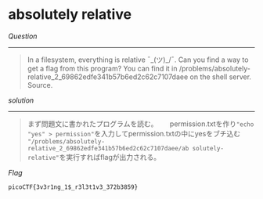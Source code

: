 # absolutely relative 

*Question*
****
> In a filesystem, everything is relative ¯\_(ツ)_/¯. Can you find a way to get a flag from this program? You can find it in /problems/absolutely-relative_2_69862edfe341b57b6ed2c62c7107daee on the shell server. Source.

*solution*
****
>まず問題文に書かれたプログラムを読む。　　
>permission.txtを作り`"echo "yes" > permission"`を入力してpermission.txtの中にyesをブチ込む　
>　`"/problems/absolutely-relative_2_69862edfe341b57b6ed2c62c7107daee/ab
solutely-relative"`を実行すればflagが出力される。　　

*Flag*

`picoCTF{3v3r1ng_1$_r3l3t1v3_372b3859}`

